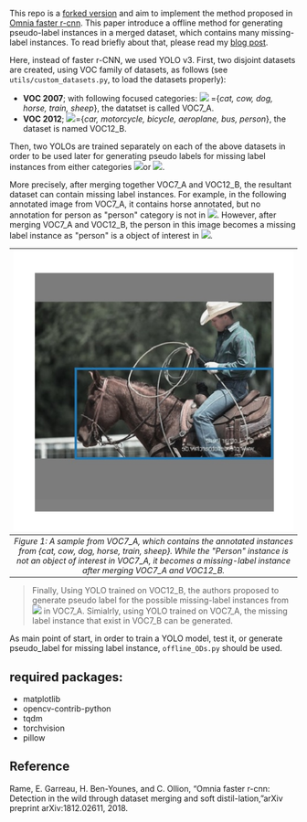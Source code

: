 
This repo is a [forked version](https://github.com/ultralytics/yolov3) and aim to implement the method proposed in [Omnia faster r-cnn](https://arxiv.org/abs/1812.02611).
This paper introduce a offline method for generating pseudo-label instances in a merged dataset, which contains many missing-label instances. To read briefly about that,
please read my [blog post](https://mahdaneh.github.io/Blogs/Object_Detector.html).

 Here, instead of faster r-CNN, we used YOLO v3. First, two disjoint datasets are created, using VOC family of datasets, as follows (see `utils/custom_datasets.py`, to load the datasets properly):
  - **VOC 2007**; with following focused categories: <img src="https://render.githubusercontent.com/render/math?math=A">
={*cat, cow, dog, horse, train, sheep*}, the datatset is called VOC7_A.
  - **VOC 2012**; <img src="https://render.githubusercontent.com/render/math?math=B">={*car, motorcycle, bicycle, aeroplane, bus, person*}, the dataset is named VOC12_B.

Then, two YOLOs are trained separately on each of the above datasets in order to be used later for generating pseudo labels for missing label instances from either categories
 <img src="https://render.githubusercontent.com/render/math?math=A">or <img src="https://render.githubusercontent.com/render/math?math=B">.

More precisely, after merging together VOC7_A and VOC12_B, the resultant dataset can contain missing label instances. For example, in the following annotated image from VOC7_A,
 it contains horse annotated, but no annotation for person as "person" category is not in <img src="https://render.githubusercontent.com/render/math?math=A">.
However, after merging VOC7_A and VOC12_B, the person in this image becomes a missing label instance as "person" is a object of interest in <img src="https://render.githubusercontent.com/render/math?math=A\cup B">.

|![](images/voc7_A.png)|
|:--:|
| *Figure 1: A sample from VOC7_A, which contains the annotated instances from {*cat, cow, dog, horse, train, sheep*}. While the "Person" instance is not an object of interest in VOC7_A, it becomes a missing-label instance after merging VOC7_A and VOC12_B.* |

> Finally, Using YOLO trained on VOC12_B, the authors proposed to generate pseudo label for the possible missing-label instances from <img src="https://render.githubusercontent.com/render/math?math=B">  in VOC7_A. Simialrly, using YOLO trained on VOC7_A, the missing label instance that exist in VOC7_B can be generated.


As main point of start, in order to train a YOLO model, test it,  or generate pseudo_label for missing label instance, `offline_ODs.py` should be used.


## required packages:
- matplotlib
- opencv-contrib-python
- tqdm
- torchvision
- pillow


## Reference
 Rame, E. Garreau, H. Ben-Younes, and C. Ollion, “Omnia faster r-cnn: Detection in the wild through dataset merging and soft distil-lation,”arXiv preprint arXiv:1812.02611, 2018.
